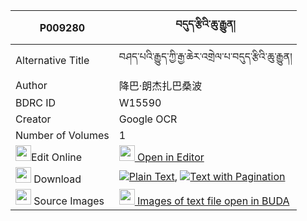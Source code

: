 |P009280|བདུད་རྩིའི་ཆུ་རྒྱུན། 
| --- | --- 
|Alternative Title |བཤད་པའི་རྒྱུད་ཀྱི་རྒྱ་ཆེར་འགྲེལ་པ་བདུད་རྩིའི་ཆུ་རྒྱུན།
|Author| 降巴·朗杰扎巴桑波
|BDRC ID | W15590
|Creator | Google OCR
|Number of Volumes| 1
|<img width="25" src="https://img.icons8.com/color/25/000000/edit-property.png">Edit Online| [<img width="25" src="https://avatars.githubusercontent.com/u/45091458?s=200&v=4"> Open in Editor](http://editor.openpecha.org/P009280)
|<img width="25" src="https://img.icons8.com/fluent/48/000000/download-2.png"/>  Download | [![](https://img.icons8.com/color/20/000000/txt.png)Plain Text](https://github.com/Openpecha/P009280/releases/download/v1/dutsi_i_chugyun_plain_P009280.zip), [![](https://img.icons8.com/color/20/000000/txt.png)Text with Pagination](https://github.com/Openpecha/P009280/releases/download/v1/dutsi_i_chugyun_pages_P009280.zip)
|<img width="25" src="https://img.icons8.com/plasticine/100/000000/pictures-folder.png"/>  Source Images | [<img width="25" src="https://library.bdrc.io/icons/BUDA-small.svg"> Images of text file open in BUDA](https://library.bdrc.io/show/bdr:W15590)